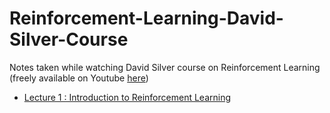 # Reinforcement-Learning-David-Silver-Course
Notes taken while watching David Silver course on Reinforcement Learning (freely available on Youtube [here](https://www.youtube.com/watch?v=2pWv7GOvuf0&amp;list=PLqYmG7hTraZDM-OYHWgPebj2MfCFzFObQ))


* [Lecture 1 :  Introduction to Reinforcement Learning](./Lecture1-IntroductiontoReinforcementLearning/Notes.md) 
